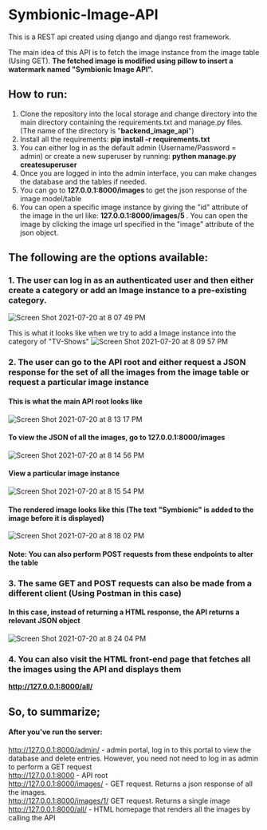 # Symbionic-Image-API
This is a REST api created using django and django rest framework. 

The main idea of this API is to fetch the image instance from the image table (Using GET). <strong>The fetched image is modified using pillow to insert a watermark named "Symbionic Image API".  </strong>


## How to run:
1. Clone the repository into the local storage and change directory into the main directory containing the requirements.txt and manage.py files. (The name of the directory is "<strong>backend_image_api</strong>")
2. Install all the requirements: <strong> pip install -r requirements.txt </strong>
3. You can either log in as the default admin (Username/Password = admin) or create a new superuser by running: <strong> python manage.py createsuperuser </strong>
4. Once you are logged in into the admin interface, you can make changes the database and the tables if needed.
5. You can go to <strong> 127.0.0.1:8000/images </strong> to get the json response of the image model/table
6. You can open a specific image instance by giving the "id" attribute of the image in the url like: <strong> 127.0.0.1:8000/images/5 </strong>. You can open the image by clicking the image url specified in the "image" attribute of the json object.


## The following are the options available:
### 1. The user can log in as an authenticated user and then either create a category or add an Image instance to a pre-existing category.

![Screen Shot 2021-07-20 at 8 07 49 PM](https://user-images.githubusercontent.com/43778235/126339536-6476b81a-8a21-4a8f-8a3a-a317d6906c8d.png)

This is what it looks like when we try to add a Image instance into the category of "TV-Shows"
![Screen Shot 2021-07-20 at 8 09 57 PM](https://user-images.githubusercontent.com/43778235/126339956-85c9e49d-a590-4f5b-bc6c-cfad2ec6e7e0.png)


### 2. The user can go to the API root and either request a JSON response for the set of all the images from the image table or request a particular image instance

#### This is what the main API root looks like
![Screen Shot 2021-07-20 at 8 13 17 PM](https://user-images.githubusercontent.com/43778235/126340367-da554b7d-2426-4b80-aebe-d2ebe74bbf11.png)

#### To view the JSON of all the images, go to 127.0.0.1:8000/images
![Screen Shot 2021-07-20 at 8 14 56 PM](https://user-images.githubusercontent.com/43778235/126340639-b1ddd8af-acaa-4cde-8b4e-bda4b7b2d0f2.png)

#### View a particular image instance
![Screen Shot 2021-07-20 at 8 15 54 PM](https://user-images.githubusercontent.com/43778235/126340801-97ffe027-7d82-4f34-85a2-5c46712c0d02.png)

#### The rendered image looks like this (The text "Symbionic" is added to the image before it is displayed)
![Screen Shot 2021-07-20 at 8 18 02 PM](https://user-images.githubusercontent.com/43778235/126341204-4094c57f-b47b-44f1-adfe-8010e7910fbb.png)

#### Note: You can also perform POST requests from these endpoints to alter the table


### 3. The same GET and POST requests can also be made from a different client (Using Postman in this case)
#### In this case, instead of returning a HTML response, the API returns a relevant JSON object
![Screen Shot 2021-07-20 at 8 24 04 PM](https://user-images.githubusercontent.com/43778235/126342259-72d5c502-2e54-4196-933e-24c3dad32805.png)

### 4. You can also visit the HTML front-end page that fetches all the images using the API and displays them
<strong> http://127.0.0.1:8000/all/ </strong>

## So, to summarize;
#### After you've run the server:
http://127.0.0.1:8000/admin/  - admin portal, log in to this portal to view the database and delete entries. However,  you need not need to log in as admin to perform a GET request </br>
http://127.0.0.1:8000  -  API root </br>
http://127.0.0.1:8000/images/ - GET request. Returns a json response of all the images. </br>
http://127.0.0.1:8000/images/1/  GET request. Returns a single image </br>
http://127.0.0.1:8000/all/  - HTML homepage that renders all the images by calling the API</br>



